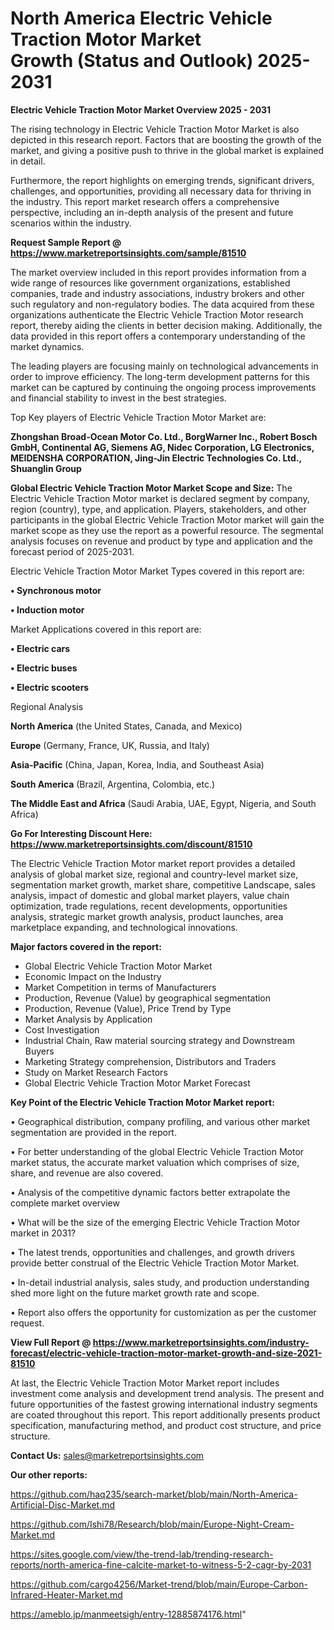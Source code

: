 # North America Electric Vehicle Traction Motor Market Growth (Status and Outlook) 2025-2031

<Strong> Electric Vehicle Traction Motor Market Overview 2025 - 2031</strong>

The rising technology in Electric Vehicle Traction Motor Market is also depicted in this research report. Factors that are boosting the growth of the market, and giving a positive push to thrive in the global market is explained in detail.

Furthermore, the report highlights on emerging trends, significant drivers, challenges, and opportunities, providing all necessary data for thriving in the industry. This report market research offers a comprehensive perspective, including an in-depth analysis of the present and future scenarios within the industry.

<strong>Request Sample Report @ <a href=https://www.marketreportsinsights.com/sample/81510>https://www.marketreportsinsights.com/sample/81510</a></strong>

The market overview included in this report provides information from a wide range of resources like government organizations, established companies, trade and industry associations, industry brokers and other such regulatory and non-regulatory bodies. The data acquired from these organizations authenticate the Electric Vehicle Traction Motor research report, thereby aiding the clients in better decision making. Additionally, the data provided in this report offers a contemporary understanding of the market dynamics.

The leading players are focusing mainly on technological advancements in order to improve efficiency. The long-term development patterns for this market can be captured by continuing the ongoing process improvements and financial stability to invest in the best strategies.

Top Key players of Electric Vehicle Traction Motor Market are:

<strong>Zhongshan Broad-Ocean Motor Co. Ltd., BorgWarner Inc., Robert Bosch GmbH, Continental AG, Siemens AG, Nidec Corporation, LG Electronics, MEIDENSHA CORPORATION, Jing-Jin Electric Technologies Co. Ltd., Shuanglin Group</strong>

<strong><b>Global Electric Vehicle Traction Motor Market Scope and Size:</b></strong>
The Electric Vehicle Traction Motor market is declared segment by company, region (country), type, and application. Players, stakeholders, and other participants in the global Electric Vehicle Traction Motor market will gain the market scope as they use the report as a powerful resource. The segmental analysis focuses on revenue and product by type and application and the forecast period of 2025-2031.

Electric Vehicle Traction Motor Market Types covered in this report are:

<strong>• Synchronous motor

• Induction motor</strong>

Market Applications covered in this report are:

<strong>• Electric cars

• Electric buses

• Electric scooters</strong> 

Regional Analysis

<strong>North America</strong> (the United States, Canada, and Mexico)

<strong>Europe</strong> (Germany, France, UK, Russia, and Italy)

<strong>Asia-Pacific</strong> (China, Japan, Korea, India, and Southeast Asia)

<strong>South America</strong> (Brazil, Argentina, Colombia, etc.)

<strong>The Middle East and Africa</strong> (Saudi Arabia, UAE, Egypt, Nigeria, and South Africa)

<strong>Go For Interesting Discount Here: <a href=https://www.marketreportsinsights.com/discount/81510>https://www.marketreportsinsights.com/discount/81510</a></strong>

The Electric Vehicle Traction Motor market report provides a detailed analysis of global market size, regional and country-level market size, segmentation market growth, market share, competitive Landscape, sales analysis, impact of domestic and global market players, value chain optimization, trade regulations, recent developments, opportunities analysis, strategic market growth analysis, product launches, area marketplace expanding, and technological innovations.

<strong><b>Major factors covered in the report:</b></strong>
<ul>
  <li>Global Electric Vehicle Traction Motor Market </li>
  <li>Economic Impact on the Industry</li>
  <li>Market Competition in terms of Manufacturers</li>
  <li>Production, Revenue (Value) by geographical segmentation</li>
  <li>Production, Revenue (Value), Price Trend by Type</li>
  <li>Market Analysis by Application</li>
  <li>Cost Investigation</li>
  <li>Industrial Chain, Raw material sourcing strategy and Downstream Buyers</li>
  <li>Marketing Strategy comprehension, Distributors and Traders</li>
  <li>Study on Market Research Factors</li>
  <li>Global Electric Vehicle Traction Motor Market Forecast</li>
</ul>

<strong><b>Key Point of the Electric Vehicle Traction Motor Market report:</b></strong>

• Geographical distribution, company profiling, and various other market segmentation are provided in the report.

• For better understanding of the global Electric Vehicle Traction Motor market status, the accurate market valuation which comprises of size, share, and revenue are also covered.

• Analysis of the competitive dynamic factors better extrapolate the complete market overview

• What will be the size of the emerging Electric Vehicle Traction Motor market in 2031?

• The latest trends, opportunities and challenges, and growth drivers provide better construal of the Electric Vehicle Traction Motor Market.

• In-detail industrial analysis, sales study, and production understanding shed more light on the future market growth rate and scope.

• Report also offers the opportunity for customization as per the customer request.

<strong><b>View Full Report @ <a href=https://www.marketreportsinsights.com/industry-forecast/electric-vehicle-traction-motor-market-growth-and-size-2021-81510>https://www.marketreportsinsights.com/industry-forecast/electric-vehicle-traction-motor-market-growth-and-size-2021-81510</a></b></strong>


At last, the Electric Vehicle Traction Motor Market report includes investment come analysis and development trend analysis. The present and future opportunities of the fastest growing international industry segments are coated throughout this report. This report additionally presents product specification, manufacturing method, and product cost structure, and price structure.

<strong>Contact Us:</strong>
sales@marketreportsinsights.com

<strong>Our other reports:</strong>

<a href=https://github.com/haq235/search-market/blob/main/North-America-Artificial-Disc-Market.md>https://github.com/haq235/search-market/blob/main/North-America-Artificial-Disc-Market.md</a>

<a href=https://github.com/Ishi78/Research/blob/main/Europe-Night-Cream-Market.md>https://github.com/Ishi78/Research/blob/main/Europe-Night-Cream-Market.md</a>

<a href=https://sites.google.com/view/the-trend-lab/trending-research-reports/north-america-fine-calcite-market-to-witness-5-2-cagr-by-2031>https://sites.google.com/view/the-trend-lab/trending-research-reports/north-america-fine-calcite-market-to-witness-5-2-cagr-by-2031</a>

<a href=https://github.com/cargo4256/Market-trend/blob/main/Europe-Carbon-Infrared-Heater-Market.md>https://github.com/cargo4256/Market-trend/blob/main/Europe-Carbon-Infrared-Heater-Market.md</a>

<a href=https://ameblo.jp/manmeetsigh/entry-12885874176.html>https://ameblo.jp/manmeetsigh/entry-12885874176.html</a>"
